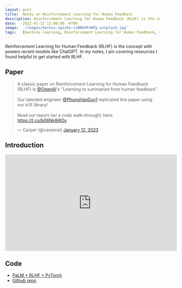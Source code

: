 ```yaml
---
layout: post
title:  Notes on Reinforcement Learning for Human Feedback
description: Reinforcement Learning for Human Feedback (RLHF) is the concept with powers recent models like ChatGPT
date:   2022-01-12 12:00:00 -0700
image:  '/images/markus-spiske-cvBBO4PzWPg-unsplash.jpg'
tags:   [machine learning, Reinforcement Learning for Human Feedback, rlhf]
---
```


Reinforcement Learning for Human Feedback (RLHF) is the concept with powers recent models like ChatGPT. In my notes, I am covering resources I found helpful to get started with RLHF.

## Paper

<blockquote class="twitter-tweet"><p lang="en" dir="ltr">A classic paper on Reinforcement Learning for Human Feedback (RLHF) is <a href="https://twitter.com/OpenAI?ref_src=twsrc%5Etfw">@OpenAI</a>&#39;s &quot;Learning to summarize from human feedback&quot;.<br><br>Our talented engineer <a href="https://twitter.com/PhungVanDuy1?ref_src=twsrc%5Etfw">@PhungVanDuy1</a> replicated this paper using our trlX library!<br><br>Read our report (w/ a code walk-through) here: <a href="https://t.co/b06Nk8iKDv">https://t.co/b06Nk8iKDv</a></p>&mdash; Carper (@carperai) <a href="https://twitter.com/carperai/status/1613645352514768897?ref_src=twsrc%5Etfw">January 12, 2023</a></blockquote> <script async src="https://platform.twitter.com/widgets.js" charset="utf-8"></script>

## Introduction

<iframe width="560" height="315" src="https://www.youtube.com/embed/2MBJOuVq380" title="YouTube video player" frameborder="0" allow="accelerometer; autoplay; clipboard-write; encrypted-media; gyroscope; picture-in-picture" allowfullscreen></iframe>

## Code

* [PaLM + RLHF + PyTorch](https://www.linkedin.com/posts/omarsar_machinelearning-deeplearning-ai-activity-7013910442238484480-31Bh)
* [Github repo](https://github.com/lucidrains/PaLM-rlhf-pytorch)

